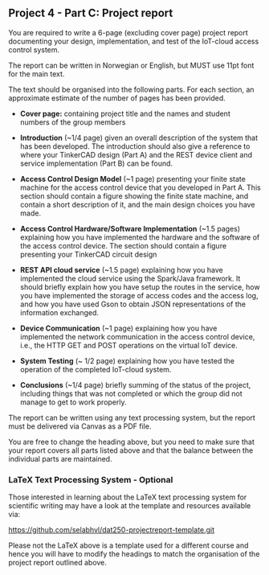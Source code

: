 ## Project 4 - Part C: Project report

You are required to write a 6-page (excluding cover page) project report documenting your design, implementation, and test of the IoT-cloud access control system.

The report can be written in Norwegian or English, but MUST use 11pt font for the main text.

The text should be organised into the following parts. For each section, an approximate estimate of the number of pages has been provided.

- **Cover page:** containing project title and the names and student numbers of the group members

- **Introduction** (~1/4 page) given an overall description of the system that has been developed. The introduction should also give a reference to where your TinkerCAD design (Part A) and the REST device client and service implementation (Part B) can be found.

- **Access Control Design Model** (~1 page) presenting your finite state machine for the access control device that you developed in Part A. This section should contain a figure showing the finite state machine, and contain a short description of it, and the main design choices you have made.

- **Access Control Hardware/Software Implementation** (~1.5 pages) explaining how you have implemented the hardware and the software of the access control device. The section should contain a figure presenting your TinkerCAD circuit design

- **REST API cloud service** (~1.5 page) explaining how you have implemented the cloud service using the Spark/Java framework. It should briefly explain how you have setup the routes in the service, how you have implemented the storage of access codes and the access log, and how you have used Gson to obtain JSON representations of the information exchanged.

- **Device Communication** (~1 page) explaining how you have implemented the network communication in the access control device, i.e., the HTTP GET and POST operations on the virtual IoT device.

- **System Testing** (~ 1/2 page) explaining how you have tested the operation of the completed IoT-cloud system.

- **Conclusions** (~1/4 page) briefly summing of the status of the project, including things that was not completed or which the group did not manage to get to work properly.

The report can be written using any text processing system, but the report must be delivered via Canvas as a PDF file.

You are free to change the heading above, but you need to make sure that your report covers all parts listed above and that the balance between the individual parts are maintained.

### LaTeX Text Processing System - Optional

Those interested in learning about the LaTeX text processing system for scientific writing may have a look at the template and resources available via:

https://github.com/selabhvl/dat250-projectreport-template.git

Please not the LaTeX above is a template used for a different course and hence you will have to modify the headings to match the organisation of the project report outlined above.
